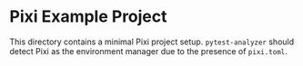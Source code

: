 # Pixi Example Project

This directory contains a minimal Pixi project setup.
`pytest-analyzer` should detect Pixi as the environment manager due to the presence of `pixi.toml`.
